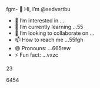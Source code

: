 fgm- 👋 Hi, I’m @sedvertbu
- 👀 I’m interested in ...
- 🌱 I’m currently learning ...55
- 💞️ I’m looking to collaborate on ...
- 📫 How to reach me ...55fgh
- 😄 Pronouns: ...665rew
- ⚡ Fun fact: ...vxzc

23
<!---
sedvertbu/sedvertbu is a ✨ special ✨ repository because its `README.md` (this file) appears on your GitHub profile.
You can click the Preview link to take a look at your changes.5581
--->
6454
